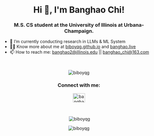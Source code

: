 <h1 align="center">Hi 👋, I'm Banghao Chi!</h1>
<h3 align="center">M.S. CS student at the University of Illinois at Urbana-Champaign.</h3>

- 🌱 I’m currently conducting research in LLMs & ML System
- 👨‍💻 Know more about me at [biboyqg.github.io](https://biboyqg.github.io/) and [banghao.live](https://banghao.live)
- 📫 How to reach me: banghao2@illinois.edu || banghao_chi@163.com

<br>

<p align="center"> <img src="https://komarev.com/ghpvc/?username=biboyqg&label=Profile%20views&color=0e75b6&style=flat" alt="biboyqg" /> </p>

<h3 align="center">Connect with me:</h3>
<p align="center">
<a href="https://www.linkedin.com/in/banghao-chi-550737276/" target="blank"><img align="center" src="https://raw.githubusercontent.com/rahuldkjain/github-profile-readme-generator/master/src/images/icons/Social/linked-in-alt.svg" alt="banghao chi" height="30" width="40" /></a>
</p>

<br/>

<p align="center">&nbsp;<img align="center" src="https://github-readme-stats.vercel.app/api?username=biboyqg&show_icons=true&locale=en" alt="biboyqg" /></p>

<p align="center"><img align="center" src="https://github-readme-streak-stats.herokuapp.com/?user=biboyqg&" alt="biboyqg" /></p>
